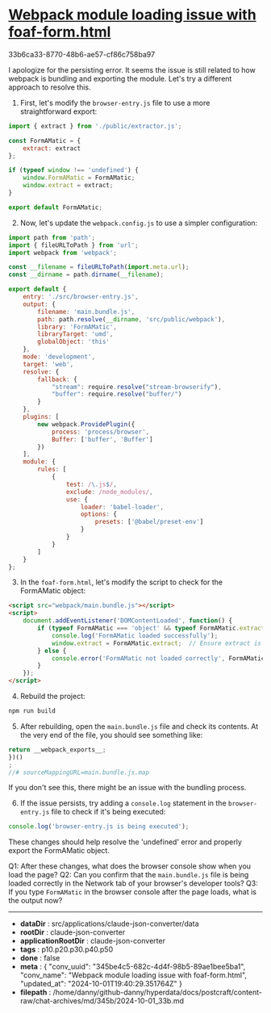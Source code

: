 # [Webpack module loading issue with foaf-form.html](https://claude.ai/chat/345be4c5-682c-4d4f-98b5-89ae1bee5ba1)

33b6ca33-8770-48b6-ae57-cf86c758ba97

 I apologize for the persisting error. It seems the issue is still related to how webpack is bundling and exporting the module. Let's try a different approach to resolve this.

1. First, let's modify the `browser-entry.js` file to use a more straightforward export:

```javascript
import { extract } from './public/extractor.js';

const FormAMatic = {
    extract: extract
};

if (typeof window !== 'undefined') {
    window.FormAMatic = FormAMatic;
    window.extract = extract;
}

export default FormAMatic;
```

2. Now, let's update the `webpack.config.js` to use a simpler configuration:

```javascript
import path from 'path';
import { fileURLToPath } from 'url';
import webpack from 'webpack';

const __filename = fileURLToPath(import.meta.url);
const __dirname = path.dirname(__filename);

export default {
    entry: './src/browser-entry.js',
    output: {
        filename: 'main.bundle.js',
        path: path.resolve(__dirname, 'src/public/webpack'),
        library: 'FormAMatic',
        libraryTarget: 'umd',
        globalObject: 'this'
    },
    mode: 'development',
    target: 'web',
    resolve: {
        fallback: {
            "stream": require.resolve("stream-browserify"),
            "buffer": require.resolve("buffer/")
        }
    },
    plugins: [
        new webpack.ProvidePlugin({
            process: 'process/browser',
            Buffer: ['buffer', 'Buffer']
        })
    ],
    module: {
        rules: [
            {
                test: /\.js$/,
                exclude: /node_modules/,
                use: {
                    loader: 'babel-loader',
                    options: {
                        presets: ['@babel/preset-env']
                    }
                }
            }
        ]
    }
};
```

3. In the `foaf-form.html`, let's modify the script to check for the FormAMatic object:

```html
<script src="webpack/main.bundle.js"></script>
<script>
    document.addEventListener('DOMContentLoaded', function() {
        if (typeof FormAMatic === 'object' && typeof FormAMatic.extract === 'function') {
            console.log('FormAMatic loaded successfully');
            window.extract = FormAMatic.extract;  // Ensure extract is available globally
        } else {
            console.error('FormAMatic not loaded correctly', FormAMatic);
        }
    });
</script>
```

4. Rebuild the project:

```bash
npm run build
```

5. After rebuilding, open the `main.bundle.js` file and check its contents. At the very end of the file, you should see something like:

```javascript
return __webpack_exports__;
})()
;
//# sourceMappingURL=main.bundle.js.map
```

If you don't see this, there might be an issue with the bundling process.

6. If the issue persists, try adding a `console.log` statement in the `browser-entry.js` file to check if it's being executed:

```javascript
console.log('browser-entry.js is being executed');
```

These changes should help resolve the 'undefined' error and properly export the FormAMatic object.

Q1: After these changes, what does the browser console show when you load the page?
Q2: Can you confirm that the `main.bundle.js` file is being loaded correctly in the Network tab of your browser's developer tools?
Q3: If you type `FormAMatic` in the browser console after the page loads, what is the output now?

---

* **dataDir** : src/applications/claude-json-converter/data
* **rootDir** : claude-json-converter
* **applicationRootDir** : claude-json-converter
* **tags** : p10.p20.p30.p40.p50
* **done** : false
* **meta** : {
  "conv_uuid": "345be4c5-682c-4d4f-98b5-89ae1bee5ba1",
  "conv_name": "Webpack module loading issue with foaf-form.html",
  "updated_at": "2024-10-01T19:40:29.351764Z"
}
* **filepath** : /home/danny/github-danny/hyperdata/docs/postcraft/content-raw/chat-archives/md/345b/2024-10-01_33b.md